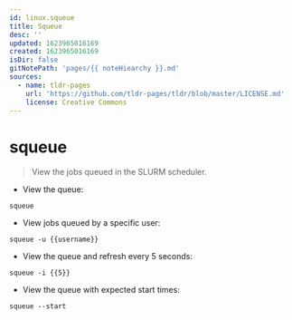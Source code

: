 ```yaml
---
id: linux.squeue
title: Squeue
desc: ''
updated: 1623965016169
created: 1623965016169
isDir: false
gitNotePath: 'pages/{{ noteHiearchy }}.md'
sources:
  - name: tldr-pages
    url: 'https://github.com/tldr-pages/tldr/blob/master/LICENSE.md'
    license: Creative Commons
---
```

# squeue

> View the jobs queued in the SLURM scheduler.

- View the queue:

`squeue`

- View jobs queued by a specific user:

`squeue -u {{username}}`

- View the queue and refresh every 5 seconds:

`squeue -i {{5}}`

- View the queue with expected start times:

`squeue --start`

